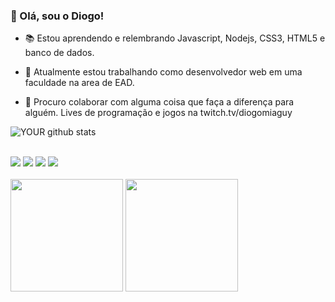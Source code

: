 ### 👋 Olá, sou o Diogo!


- 📚 Estou aprendendo e relembrando Javascript, Nodejs, CSS3, HTML5 e banco de dados.

- 🔭 Atualmente estou trabalhando como desenvolvedor web em uma faculdade na area de EAD.

- 👯 Procuro colaborar com alguma coisa que faça a diferença para alguém. Lives de programação e jogos na twitch.tv/diogomiaguy

![YOUR github stats](https://github-readme-stats.vercel.app/api?username=diogomiaguy)
<!--
**diogomiaguy/diogomiaguy** is a ✨ _special_ ✨ repository because its `README.md` (this file) appears on your GitHub profile.

Here are some ideas to get you started:

- 🔭 I’m currently working on ...
- 🌱 I’m currently learning ...
- 👯 I’m looking to collaborate on ...
- 🤔 I’m looking for help with ...
- 💬 Ask me about ...
- 📫 How to reach me: ...
- 😄 Pronouns: ...
- ⚡ Fun fact: ...
-->
<br>
<a href="https://instagram.com/diogomiaguy" target="_blank"><img src="https://img.shields.io/badge/Instagram-E4405F?style=for-the-badge&logo=instagram&logoColor=white"/></a>
<a href="https://twitter.com/diogomiaguy" target="_blank"><img src="https://img.shields.io/badge/Twitter-1DA1F2?style=for-the-badge&logo=twitter&logoColor=white"/></a>
<a href="https://www.twitch.tv/diogomiaguy" target="_blank"><img src="https://img.shields.io/badge/Twitch-9146FF?style=for-the-badge&logo=twitch&logoColor=white"/></a>
<a href="https://www.youtube.com/channel/UCsaV_Q_KHvsU6hv0AmAOiMQ/playlists" target="_blank"><img src="https://img.shields.io/badge/YouTube-FF0000?style=for-the-badge&logo=youtube&logoColor=white"/></a>
<br><br>
<img height="180em" src="https://github-readme-stats.vercel.app/api?username=diogomiaguy&show_icons=true&theme=dracula&include_all_commits=true&count_private=true"/>
<img height="180em" src="https://github-readme-stats.vercel.app/api/top-langs/?username=diogomiaguy&show_icons=true&theme=dracula&include_all_commits=true&count_private=true"/>


